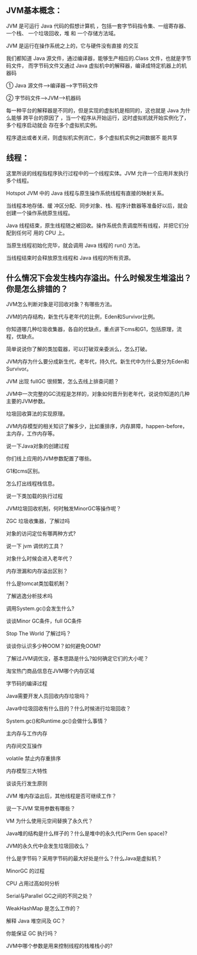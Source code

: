 ## JVM基本概念：

JVM 是可运行 Java 代码的假想计算机 ，包括一套字节码指令集、一组寄存器、一个栈、 一个垃圾回收，堆 和 一个存储方法域。

JVM 是运行在操作系统之上的，它与硬件没有直接 的交互

我们都知道 Java 源文件，通过编译器，能够生产相应的.Class 文件，也就是字节码文件， 而字节码文件又通过 Java 虚拟机中的解释器，编译成特定机器上的机器码

① Java 源文件—->编译器—->字节码文件 

② 字节码文件—->JVM—->机器码

每一种平台的解释器是不同的，但是实现的虚拟机是相同的，这也就是 Java 为什么能够 跨平台的原因了 ，当一个程序从开始运行，这时虚拟机就开始实例化了，多个程序启动就会 存在多个虚拟机实例。

程序退出或者关闭，则虚拟机实例消亡，多个虚拟机实例之间数据不 能共享



## 线程：

这里所说的线程指程序执行过程中的一个线程实体。JVM 允许一个应用并发执行多个线程。

Hotspot JVM 中的 Java 线程与原生操作系统线程有直接的映射关系。

当线程本地存储、缓 冲区分配、同步对象、栈、程序计数器等准备好以后，就会创建一个操作系统原生线程。 

Java 线程结束，原生线程随之被回收。操作系统负责调度所有线程，并把它们分配到任何可 用的 CPU 上。

当原生线程初始化完毕，就会调用 Java 线程的 run() 方法。

当线程结束时会释放原生线程和 Java 线程的所有资源。





##  什么情况下会发生栈内存溢出。什么时候发生堆溢出？你是怎么排错的？

JVM怎么判断对象是可回收对象？有哪些方法。

JVM的内存结构，新生代与老年代的比例，Eden和Survivor比例。

你知道哪几种垃圾收集器，各自的优缺点，重点讲下cms和G1，包括原理，流程，优缺点。

简单说说你了解的类加载器，可以打破双亲委派么，怎么打破。

JVM内存为什么要分成新生代，老年代，持久代。新生代中为什么要分为Eden和Survivor。

JVM 出现 fullGC 很频繁，怎么去线上排查问题？

JVM中一次完整的GC流程是怎样的，对象如何晋升到老年代，说说你知道的几种主要的JVM参数。

垃圾回收算法的实现原理。

JVM内存模型的相关知识了解多少，比如重排序，内存屏障，happen-before，主内存，工作内存等。

说一下Java对象的创建过程

你们线上应用的JVM参数配置了哪些。

G1和cms区别。

怎么打出线程栈信息。

说一下类加载的执行过程

JVM垃圾回收机制，何时触发MinorGC等操作呢？

ZGC 垃圾收集器，了解过吗

对象的访问定位有哪两种方式?

说一下 jvm 调优的工具？

对象什么时候会进入老年代？

内存泄漏和内存溢出区别？

什么是tomcat类加载机制？

了解逃逸分析技术吗

调用System.gc()会发生什么?

谈谈Minor GC条件，full GC条件

Stop The World 了解过吗？

谈谈你认识多少种OOM？如何避免OOM?

了解过JVM调优没，基本思路是什么?如何确定它们的大小呢？

淘宝热门商品信息在JVM哪个内存区域

字节码的编译过程

Java需要开发人员回收内存垃圾吗？

Java中垃圾回收有什么目的？什么时候进行垃圾回收？

System.gc()和Runtime.gc()会做什么事情？

主内存与工作内存

内存间交互操作

volatile 禁止内存重排序

内存模型三大特性

谈谈先行发生原则

JVM 堆内存溢出后，其他线程是否可继续工作？

说一下JVM 常用参数有哪些？

VM 为什么使用元空间替换了永久代？

Java堆的结构是什么样子的？什么是堆中的永久代(Perm Gen space)?

JVM的永久代中会发生垃圾回收么？

什么是字节码？采用字节码的最大好处是什么？什么Java是虚拟机？

MinorGC 的过程

CPU 占用过高如何分析

Serial与Parallel GC之间的不同之处？

WeakHashMap 是怎么工作的？

解释 Java 堆空间及 GC？

你能保证 GC 执行吗？

JVM中哪个参数是用来控制线程的栈堆栈小的?